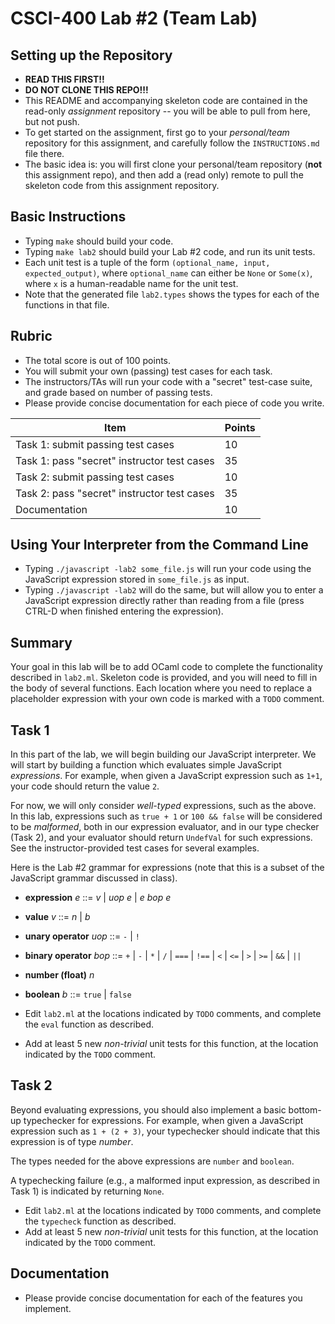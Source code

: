 # CSCI-400 Lab #2 (Team Lab)

## Setting up the Repository
- **READ THIS FIRST!!**
- **DO NOT CLONE THIS REPO!!!**
- This README and accompanying skeleton code are contained in
  the read-only *assignment* repository --
  you will be able to pull from here, but not push.
- To get started on the assignment, first go to your
  *personal/team* repository for this assignment, and
  carefully follow the `INSTRUCTIONS.md` file there.
- The basic idea is: you will first clone your personal/team
  repository (**not** this assignment repo), and then add a (read only) remote to pull
  the skeleton code from this assignment repository.

## Basic Instructions

- Typing `make` should build your code.
- Typing `make lab2` should build your Lab #2 code, and run its unit tests.
- Each unit test is a tuple of the form `(optional_name, input, expected_output)`,
  where `optional_name` can either be `None` or `Some(x)`, where `x` is a
  human-readable name for the unit test.
- Note that the generated file `lab2.types` shows the types for each of the
  functions in that file.

## Rubric

- The total score is out of 100 points.
- You will submit your own (passing) test cases for each task.
- The instructors/TAs will run your code with a "secret" test-case suite, and
  grade based on number of passing tests.
- Please provide concise documentation for each piece of code you write.

| Item                                        | Points |
|---------------------------------------------|--------|
| Task 1: submit passing test cases           | 10     |
| Task 1: pass "secret" instructor test cases | 35     |
| Task 2: submit passing test cases           | 10     |
| Task 2: pass "secret" instructor test cases | 35     |
| Documentation                               | 10     |

## Using Your Interpreter from the Command Line

- Typing `./javascript -lab2 some_file.js` will run your code using the JavaScript
  expression stored in `some_file.js` as input.
- Typing `./javascript -lab2` will do the same, but will allow you to enter a
  JavaScript expression directly rather than reading from a file (press CTRL-D
  when finished entering the expression).

## Summary

Your goal in this lab will be to add OCaml code to complete the functionality
described in `lab2.ml`.
Skeleton code is provided, and you will need to fill in the body of several
functions. Each location where you need to replace a placeholder expression
with your own code is marked with a `TODO` comment.

## Task 1

In this part of the lab, we will begin building our JavaScript interpreter.
We will start by building a function which evaluates simple JavaScript *expressions*.
For example, when given a JavaScript expression such as `1+1`, your code
should return the value `2`.

For now, we will only consider *well-typed* expressions, such as the above.
In this lab, expressions such as `true + 1` or `100 && false`
will be considered to be *malformed*,
both in our expression evaluator, and in our type checker (Task 2), and
your evaluator should return `UndefVal` for such expressions.
See the instructor-provided test cases for several examples.

Here is the Lab #2 grammar for expressions (note that this is a subset of
the JavaScript grammar discussed in class).

- **expression** *e* ::= *v* | *uop* *e* | *e* *bop* *e*

- **value** *v* ::= *n* | *b*

- **unary operator** *uop* ::= `-` | `!`

- **binary operator** *bop* ::= `+` | `-` | `*` | `/` | `===` | `!==` | `<` | `<=` | `>` | `>=` | `&&` | `||`

- **number (float)** *n*

- **boolean** *b* ::= `true` | `false`

- Edit `lab2.ml` at the locations indicated by `TODO` comments, and
  complete the `eval` function as described.
- Add at least 5 new *non-trivial* unit tests for this function, at
  the location indicated by the `TODO` comment.

## Task 2

Beyond evaluating expressions, you should also implement a basic bottom-up
typechecker for expressions. For example, when given a JavaScript expression
such as `1 + (2 + 3)`, your typechecker should indicate that this expression
is of type *number*.

The types needed for the above expressions are `number` and `boolean`.

A typechecking failure (e.g., a malformed input expression, as described in Task 1)
is indicated by returning `None`.

- Edit `lab2.ml` at the locations indicated by `TODO` comments, and
  complete the `typecheck` function as described.
- Add at least 5 new *non-trivial* unit tests for this function, at
  the location indicated by the `TODO` comment.

## Documentation

- Please provide concise documentation for each of the features you implement.
